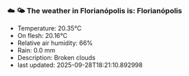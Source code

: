 ### ☁️ 🌤️  The weather in Florianópolis is: Florianópolis

- Temperature: 20.35°C
- On flesh: 20.16°C
- Relative air humidity: 66%
- Rain: 0.0 mm
- Description: Broken clouds
- last updated: 2025-09-28T18:21:10.892998
